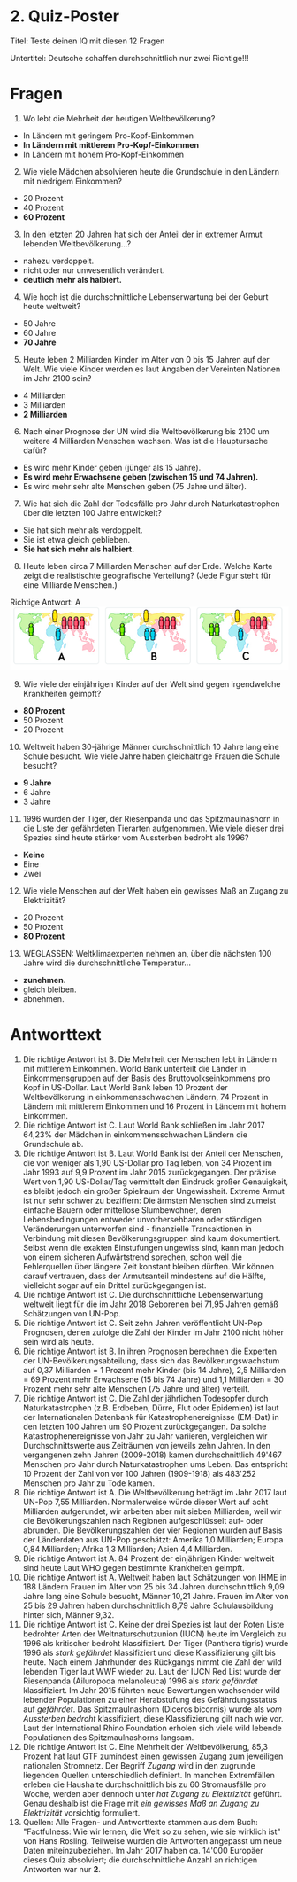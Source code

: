 # 2. Quiz-Poster

Titel: Teste deinen IQ mit diesen 12 Fragen

Untertitel: Deutsche schaffen durchschnittlich nur zwei Richtige!!!

# Fragen

1. Wo lebt die Mehrheit der heutigen Weltbevölkerung?
  * In Ländern mit geringem Pro-Kopf-Einkommen
  * **In Ländern mit mittlerem Pro-Kopf-Einkommen**
  * In Ländern mit hohem Pro-Kopf-Einkommen

2. Wie viele Mädchen absolvieren heute die Grundschule in den Ländern mit niedrigem Einkommen?
  * 20 Prozent
  * 40 Prozent
  * **60 Prozent**

3. In den letzten 20 Jahren hat sich der Anteil der in extremer Armut lebenden Weltbevölkerung...?
  * nahezu verdoppelt.
  * nicht oder nur unwesentlich verändert.
  * **deutlich mehr als halbiert.**

4. Wie hoch ist die durchschnittliche Lebenserwartung bei der Geburt heute weltweit?
  * 50 Jahre
  * 60 Jahre
  * **70 Jahre**

5. Heute leben 2 Milliarden Kinder im Alter von 0 bis 15 Jahren auf der Welt. Wie viele Kinder werden es laut Angaben der Vereinten Nationen im Jahr 2100 sein?
  * 4 Milliarden
  * 3 Milliarden
  * **2 Milliarden**

6. Nach einer Prognose der UN wird die Weltbevölkerung bis 2100 um weitere 4 Milliarden Menschen wachsen. Was ist die Hauptursache dafür?
  * Es wird mehr Kinder geben (jünger als 15 Jahre).
  * **Es wird mehr Erwachsene geben (zwischen 15 und 74 Jahren).**
  * Es wird mehr sehr alte Menschen geben (75 Jahre und älter).

7. Wie hat sich die Zahl der Todesfälle pro Jahr durch Naturkatastrophen über die letzten 100 Jahre entwickelt?
  * Sie hat sich mehr als verdoppelt.
  * Sie ist etwa gleich geblieben.
  * **Sie hat sich mehr als halbiert.**

8. Heute leben circa 7 Milliarden Menschen auf der Erde. Welche Karte zeigt die realistischte geografische Verteilung? (Jede Figur steht für eine Milliarde Menschen.)

Richtige Antwort: A
![text](bildquestion.png)

9. Wie viele der einjährigen Kinder auf der Welt sind gegen irgendwelche Krankheiten geimpft?
  * **80 Prozent**
  * 50 Prozent
  * 20 Prozent

10. Weltweit haben 30-jährige Männer durchschnittlich 10 Jahre lang eine Schule besucht. Wie viele Jahre haben gleichaltrige Frauen die Schule besucht?
  * **9 Jahre**
  * 6 Jahre
  * 3 Jahre

11. 1996 wurden der Tiger, der Riesenpanda und das Spitzmaulnashorn in die Liste der gefährdeten Tierarten aufgenommen. Wie viele dieser drei Spezies sind heute stärker vom Aussterben bedroht als 1996?
  * **Keine**
  * Eine
  * Zwei

12. Wie viele Menschen auf der Welt haben ein gewisses Maß an Zugang zu Elektrizität?
  * 20 Prozent
  * 50 Prozent
  * **80 Prozent**

13. WEGLASSEN: Weltklimaexperten nehmen an, über die nächsten 100 Jahre wird die durchschnittliche Temperatur...
  * **zunehmen.**
  * gleich bleiben.
  * abnehmen.


# Antworttext

1. Die richtige Antwort ist B. Die Mehrheit der Menschen lebt in Ländern mit mittlerem Einkommen. World Bank unterteilt die Länder in Einkommensgruppen auf der Basis des Bruttovolkseinkommens pro Kopf in US-Dollar. Laut World Bank leben 10 Prozent der Weltbevölkerung in einkommensschwachen Ländern, 74 Prozent in Ländern mit mittlerem Einkommen und 16 Prozent in Ländern mit hohem Einkommen.
2. Die richtige Antwort ist C. Laut World Bank schließen im Jahr 2017 64,23% der Mädchen in einkommensschwachen Ländern die Grundschule ab.
3. Die richtige Antwort ist B. Laut World Bank ist der Anteil der Menschen, die von weniger als 1,90 US-Dollar pro Tag leben, von 34 Prozent im Jahr 1993 auf 9,9 Prozent im Jahr 2015 zurückgegangen. Der präzise Wert von 1,90 US-Dollar/Tag vermittelt den Eindruck großer Genauigkeit, es bleibt jedoch ein großer Spielraum der Ungewissheit. Extreme Armut ist nur sehr schwer zu beziffern: Die ärmsten Menschen sind zumeist einfache Bauern oder mittellose Slumbewohner, deren Lebensbedingungen entweder unvorhersehbaren oder ständigen Veränderungen unterworfen sind - finanzielle Transaktionen in Verbindung mit diesen Bevölkerungsgruppen sind kaum dokumentiert. Selbst wenn die exakten Einstufungen ungewiss sind, kann man jedoch von einem sicheren Aufwärtstrend sprechen, schon weil die Fehlerquellen über längere Zeit konstant bleiben dürften. Wir können darauf vertrauen, dass der Armutsanteil mindestens auf die Hälfte, vielleicht sogar auf ein Drittel zurückgegangen ist.
4. Die richtige Antwort ist C. Die durchschnittliche Lebenserwartung weltweit liegt für die im Jahr 2018 Geborenen bei 71,95 Jahren gemäß Schätzungen von UN-Pop.
5. Die richtige Antwort ist C. Seit zehn Jahren veröffentlicht UN-Pop Prognosen, denen zufolge die Zahl der Kinder im Jahr 2100 nicht höher sein wird als heute.
6. Die richtige Antwort ist B. In ihren Prognosen berechnen die Experten der UN-Bevölkerungsabteilung, dass sich das Bevölkerungswachstum auf 0,37 Milliarden = 1 Prozent mehr Kinder (bis 14 Jahre), 2,5 Milliarden = 69 Prozent mehr Erwachsene (15 bis 74 Jahre) und 1,1 Milliarden = 30 Prozent mehr sehr alte Menschen (75 Jahre und älter) verteilt.
7. Die richtige Antwort ist C. Die Zahl der jährlichen Todesopfer durch Naturkatastrophen (z.B. Erdbeben, Dürre, Flut oder Epidemien) ist laut der Internationalen Datenbank für Katastrophenereignisse (EM-Dat) in den letzten 100 Jahren um 90 Prozent zurückgegangen. Da solche Katastrophenereignisse von Jahr zu Jahr variieren, vergleichen wir Durchschnittswerte aus Zeiträumen von jeweils zehn Jahren. In den vergangenen zehn Jahren (2009-2018) kamen durchschnittlich 49'467 Menschen pro Jahr durch Naturkatastrophen ums Leben. Das entspricht 10 Prozent der Zahl von vor 100 Jahren (1909-1918) als 483'252 Menschen pro Jahr zu Tode kamen.
8. Die richtige Antwort ist A. Die Weltbevölkerung beträgt im Jahr 2017 laut UN-Pop 7,55 Milliarden. Normalerweise würde dieser Wert auf acht Milliarden aufgerundet, wir arbeiten aber mit sieben Milliarden, weil wir die Bevölkerungszahlen nach Regionen aufgeschlüsselt auf- oder abrunden. Die Bevölkerungszahlen der vier Regionen wurden auf Basis der Länderdaten aus UN-Pop geschätzt: Amerika 1,0 Milliarden; Europa 0,84 Milliarden; Afrika 1,3 Milliarden; Asien 4,4 Milliarden.
9. Die richtige Antwort ist A. 84 Prozent der einjährigen Kinder weltweit sind heute Laut WHO gegen bestimmte Krankheiten geimpft.
10. Die richtige Antwort ist A. Weltweit haben laut Schätzungen von IHME in 188 Ländern Frauen im Alter von 25 bis 34 Jahren durchschnittlich 9,09 Jahre lang eine Schule besucht, Männer 10,21 Jahre. Frauen im Alter von 25 bis 29 Jahren haben durchschnittlich 8,79 Jahre Schulausbildung hinter sich, Männer 9,32.
11. Die richtige Antwort ist C. Keine der drei Spezies ist laut der Roten Liste bedrohter Arten der Weltnaturschutzunion (IUCN) heute im Vergleich zu 1996 als kritischer bedroht klassifiziert. Der Tiger (Panthera tigris) wurde 1996 als *stark gefährdet* klassifiziert und diese Klassifizierung gilt bis heute. Nach einem Jahrhunder des Rückgangs nimmt die Zahl der wild lebenden Tiger laut WWF wieder zu. Laut der IUCN Red List wurde der Riesenpanda (Ailuropoda melanoleuca) 1996 als *stark gefährdet* klassifiziert. Im Jahr 2015 führten neue Bewertungen wachsender wild lebender Populationen zu einer Herabstufung des Gefährdungsstatus auf *gefährdet*. Das Spitzmaulnashorn (Diceros bicornis) wurde als *vom Aussterben bedroht* klassifiziert, diese Klassifizierung gilt nach wie vor. Laut der International Rhino Foundation erholen sich viele wild lebende Populationen des Spitzmaulnashorns langsam.
12. Die richtige Antwort ist C. Eine Mehrheit der Weltbevölkerung, 85,3 Prozent hat laut GTF zumindest einen gewissen Zugang zum jeweiligen nationalen Stromnetz. Der Begriff *Zugang* wird in den zugrunde liegenden Quellen unterschiedlich definiert. In manchen Extremfällen erleben die Haushalte durchschnittlich bis zu 60 Stromausfälle pro Woche, werden aber dennoch unter *hat Zugang zu Elektrizität* geführt. Genau deshalb ist die Frage mit *ein gewisses Maß an Zugang zu Elektrizität* vorsichtig formuliert.
13. Quellen: Alle Fragen- und Antworttexte stammen aus dem Buch: "Factfulness: Wie wir lernen, die Welt so zu sehen, wie sie wirklich  ist" von Hans Rosling. Teilweise wurden die Antworten angepasst um neue Daten miteinzubeziehen. Im Jahr 2017 haben ca. 14'000 Europäer dieses Quiz absolviert; die durchschnittliche Anzahl an richtigen Antworten war nur **2**.
